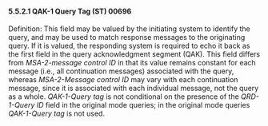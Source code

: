 #### 5.5.2.1 QAK-1 Query Tag (ST) 00696 

Definition: This field may be valued by the initiating system to identify the query, and may be used to match response messages to the originating query. If it is valued, the responding system is required to echo it back as the first field in the query acknowledgment segment (QAK). This field differs from _MSA-2-message control ID_ in that its value remains constant for each message (i.e., all continuation messages) associated with the query, whereas _MSA-2-Message control ID_ may vary with each continuation message, since it is associated with each individual message, not the query as a whole. _QAK-1-Query tag_ is not conditional on the presence of the _QRD-1-Query ID_ field in the original mode queries; in the original mode queries _QAK-1-Query tag_ is not used.
